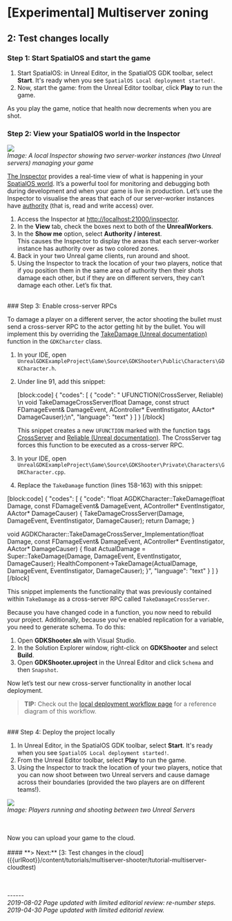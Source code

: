 

# \[Experimental\] Multiserver zoning
## 2: Test changes locally
### Step 1: Start SpatialOS and start the game
1. Start SpatialOS: in Unreal Editor, in the SpatialOS GDK toolbar, select **Start**. It's ready when you see `SpatialOS Local deployment started!`.
1. Now, start the game: from the Unreal Editor toolbar, click **Play** to run the game.

As you play the game, notice that health now decrements when you are shot.

### Step 2: View your SpatialOS world in the Inspector

![]({{assetRoot}}assets/tutorial/lb-inspector-two-workers.png)<br/>
_Image: A local Inspector showing two server-worker instances (two Unreal servers) managing your game_<br/>

[The Inspector]({{urlRoot}}/content/glossary#inspector) provides a real-time view of what is happening in your [SpatialOS world]({{urlRoot}}/content/glossary#game-world). It’s a powerful tool for monitoring and debugging both during development and when your game is live in production. Let’s use the Inspector to visualise the areas that each of our server-worker instances have [authority]({{urlRoot}}/content/glossary#authority) (that is, read and write access) over.

1. Access the Inspector at [http://localhost:21000/inspector](http://localhost:21000/inspector).
1. In the **View** tab, check the boxes next to both of the **UnrealWorkers**.
1. In the **Show me** option, select **Authority / interest**.<br>
    This causes the Inspector to display the areas that each server-worker instance has authority over as two colored zones.
1. Back in your two Unreal game clients, run around and shoot.
1. Using the Inspector to track the location of your two players, notice that if you position them in the same area of authority then their shots damage each other, but if they are on different servers, they can’t damage each other. Let’s fix that.

<br/>
### Step 3: Enable cross-server RPCs

To damage a player on a different server, the actor shooting the bullet must send a cross-server RPC to the actor getting hit by the bullet. You will implement this by overriding the [TakeDamage (Unreal documentation)](https://api.unrealengine.com/INT/API/Runtime/Engine/GameFramework/APawn/TakeDamage/index.html) function in the `GDKCharcter` class.

1. In your IDE, open `UnrealGDKExampleProject\Game\Source\GDKShooter\Public\Characters\GDKCharacter.h`.
1. Under line 91, add this snippet:

    [block:code]
{
  "codes": [
  {
      "code": "    UFUNCTION(CrossServer, Reliable) \n void TakeDamageCrossServer(float Damage, const struct FDamageEvent& DamageEvent, AController* EventInstigator, AActor* DamageCauser);\n",
      "language": "text"
    }
  ]
}
[/block]

    This snippet creates a new `UFUNCTION` marked with the function tags [CrossServer]({{urlRoot}}/content/cross-server-rpcs) and [Reliable (Unreal documentation)](https://wiki.unrealengine.com/Replication#Reliable_vs_Unreliable_Function_Call_Replication). The CrossServer tag forces this function to be executed as a cross-server RPC.

1. In your IDE, open `UnrealGDKExampleProject\Game\Source\GDKShooter\Private\Characters\GDKCharacter.cpp`.
1. Replace the `TakeDamage` function (lines 158-163) with this snippet:

[block:code]
{
  "codes": [
  {
      "code": "float AGDKCharacter::TakeDamage(float Damage, const FDamageEvent& DamageEvent, AController* EventInstigator, AActor* DamageCauser)
{
	TakeDamageCrossServer(Damage, DamageEvent, EventInstigator, DamageCauser);
	return Damage;
}

void AGDKCharacter::TakeDamageCrossServer_Implementation(float Damage, const FDamageEvent& DamageEvent, AController* EventInstigator, AActor* DamageCauser)
{
	float ActualDamage = Super::TakeDamage(Damage, DamageEvent, EventInstigator, DamageCauser);
	HealthComponent->TakeDamage(ActualDamage, DamageEvent, EventInstigator, DamageCauser);
}",
      "language": "text"
    }
  ]
}
[/block]

This snippet implements the functionality that was previously contained within `TakeDamage` as a cross-server RPC called `TakeDamageCrossServer`.

Because you have changed code in a function, you now need to rebuild your project. Additionally, because you've enabled replication for a variable, you need to generate schema. To do this:

1. Open **GDKShooter.sln** with Visual Studio.
1. In the Solution Explorer window, right-click on **GDKShooter** and select **Build**.
1. Open **GDKShooter.uproject** in the Unreal Editor and click `Schema` and then `Snapshot`.

Now let’s test our new cross-server functionality in another local deployment.

> **TIP:** Check out the [local deployment workflow page]({{urlRoot}}/content/local-deployment-workflow) for a reference diagram of this workflow.

<br/>
### Step 4: Deploy the project locally

1. In Unreal Editor, in the SpatialOS GDK toolbar, select **Start**. It's ready when you see `SpatialOS Local deployment started!`.
1. From the Unreal Editor toolbar, select **Play** to run the game.
1. Using the Inspector to track the location of your two players, notice that you can now shoot between two Unreal servers and cause damage across their boundaries (provided the two players are on different teams!).

![]({{assetRoot}}assets/tutorial/cross-server-shooting.gif)<br/>
_Image: Players running and shooting between two Unreal Servers_

</br>
</br>
Now you can upload your game to the cloud.
</br>
</br>
#### **> Next:** [3: Test changes in the cloud]({{urlRoot}}/content/tutorials/multiserver-shooter/tutorial-multiserver-cloudtest)
<br/>
<br/>


<br/>------<br/>
_2019-08-02 Page updated with limited editorial review: re-number steps._</br>
_2019-04-30 Page updated with limited editorial review._
